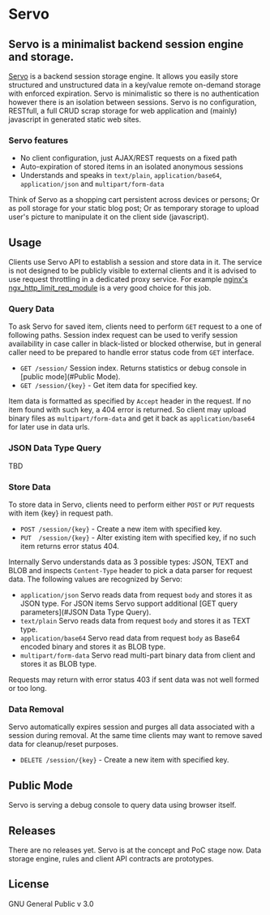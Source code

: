 # Servo

## Servo is a minimalist backend session engine and storage.

[Servo](http://www.endlessinsomnia.com/projects/servo) is a backend session storage engine. It allows you easily store structured and unstructured data in a key/value remote on-demand storage with enforced expiration. Servo is minimalistic so there is no authentication however there is an isolation between sessions. Servo is no configuration, RESTfull, a full CRUD scrap storage for web application and (mainly) javascript in generated static web sites.

### Servo features

- No client configuration, just AJAX/REST requests on a fixed path
- Auto-expiration of stored items in an isolated anonymous sessions
- Understands and speaks in `text/plain`, `application/base64`, `application/json` and `multipart/form-data`

Think of Servo as a shopping cart persistent across devices or persons;
Or as poll storage for your static blog post; 
Or as temporary storage to upload user's picture to manipulate it on the client side (javascript).

## Usage

Clients use Servo API to establish a session and store data in it. The service is not designed to be publicly visible to external clients and it is advised to use request throttling in a dedicated proxy service. For example [nginx's ngx_http_limit_req_module](http://nginx.org/en/docs/http/ngx_http_limit_req_module.html) is a very good choice for this job.

### Query Data

To ask Servo for saved item, clients need to perform `GET` request to a one of following paths. Session index request can be used to verify session availability in case caller in black-listed or blocked otherwise, but in general caller need to be prepared to handle error status code from `GET` interface.

- `GET /session/` Session index. Returns statistics or debug console in [public mode](#Public Mode).
- `GET /session/{key}` - Get item data for specified key.

Item data is formatted as specified by `Accept` header in the request. If no item found with such key, a 404 error is returned. So client may upload binary files as `multipart/form-data` and get it back as `application/base64` for later use in data urls.

### JSON Data Type Query

TBD

### Store Data

To store data in Servo, clients need to perform either `POST` or `PUT` requests with item {key} in request path.

- `POST /session/{key}` - Create a new item with specified key. 
- `PUT  /session/{key}` - Alter existing item with specified key, if no such item returns error status 404.

Internally Servo understands data as 3 possible types: JSON, TEXT and BLOB and inspects `Content-Type` header to pick a data parser
for request data. 
The following values are recognized by Servo:

- `application/json` Servo reads data from request `body` and stores it as JSON type. 
  For JSON items Servo support additional [GET query parameters](#JSON Data Type Query).
- `text/plain` Servo reads data from request `body` and stores it as TEXT type. 
- `application/base64` Servo read data from request `body` as Base64 encoded binary and stores it as BLOB type.
- `multipart/form-data` Servo read multi-part binary data from client and stores it as BLOB type.

Requests may return with error status 403 if sent data was not well formed or too long. 

### Data Removal

Servo automatically expires session and purges all data associated with a session during removal. At the same time clients
may want to remove saved data for cleanup/reset purposes.

- `DELETE /session/{key}` - Create a new item with specified key. 

## Public Mode

Servo is serving a debug console to query data using browser itself.

## Releases

There are no releases yet. Servo is at the concept and PoC stage now.
Data storage engine, rules and client API contracts are prototypes. 

## License
GNU General Public v 3.0
